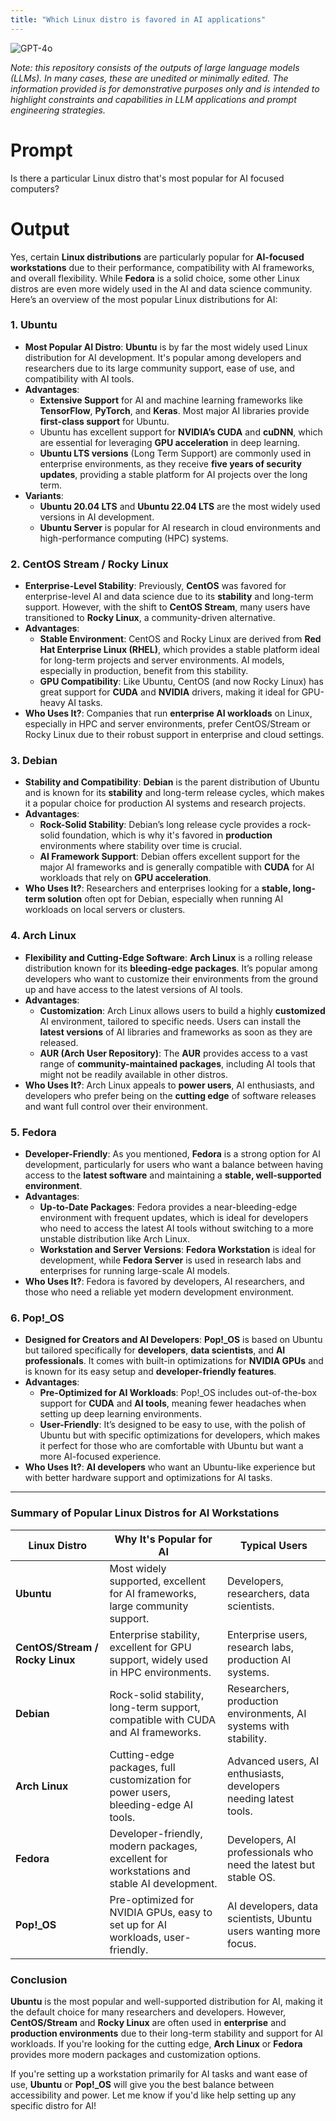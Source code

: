 ```yaml
---
title: "Which Linux distro is favored in AI applications"
---
```

![GPT-4o](https://img.shields.io/badge/GPT--4o-3333FF?style=for-the-badge&logo=openai&logoColor=white)



*Note: this repository consists of the outputs of large language models (LLMs). In many cases, these are unedited or minimally edited. The information provided is for demonstrative purposes only and is intended to highlight constraints and capabilities in LLM applications and prompt engineering strategies.*


# Prompt

Is there a particular Linux distro that's most popular for AI focused computers?

# Output

Yes, certain **Linux distributions** are particularly popular for **AI-focused workstations** due to their performance, compatibility with AI frameworks, and overall flexibility. While **Fedora** is a solid choice, some other Linux distros are even more widely used in the AI and data science community. Here’s an overview of the most popular Linux distributions for AI:

### 1. **Ubuntu**
   - **Most Popular AI Distro**: **Ubuntu** is by far the most widely used Linux distribution for AI development. It's popular among developers and researchers due to its large community support, ease of use, and compatibility with AI tools.
   - **Advantages**:
     - **Extensive Support** for AI and machine learning frameworks like **TensorFlow**, **PyTorch**, and **Keras**. Most major AI libraries provide **first-class support** for Ubuntu.
     - Ubuntu has excellent support for **NVIDIA’s CUDA** and **cuDNN**, which are essential for leveraging **GPU acceleration** in deep learning.
     - **Ubuntu LTS versions** (Long Term Support) are commonly used in enterprise environments, as they receive **five years of security updates**, providing a stable platform for AI projects over the long term.
   - **Variants**:
     - **Ubuntu 20.04 LTS** and **Ubuntu 22.04 LTS** are the most widely used versions in AI development.
     - **Ubuntu Server** is popular for AI research in cloud environments and high-performance computing (HPC) systems.

### 2. **CentOS Stream / Rocky Linux**
   - **Enterprise-Level Stability**: Previously, **CentOS** was favored for enterprise-level AI and data science due to its **stability** and long-term support. However, with the shift to **CentOS Stream**, many users have transitioned to **Rocky Linux**, a community-driven alternative.
   - **Advantages**:
     - **Stable Environment**: CentOS and Rocky Linux are derived from **Red Hat Enterprise Linux (RHEL)**, which provides a stable platform ideal for long-term projects and server environments. AI models, especially in production, benefit from this stability.
     - **GPU Compatibility**: Like Ubuntu, CentOS (and now Rocky Linux) has great support for **CUDA** and **NVIDIA** drivers, making it ideal for GPU-heavy AI tasks.
   - **Who Uses It?**: Companies that run **enterprise AI workloads** on Linux, especially in HPC and server environments, prefer CentOS/Stream or Rocky Linux due to their robust support in enterprise and cloud settings.

### 3. **Debian**
   - **Stability and Compatibility**: **Debian** is the parent distribution of Ubuntu and is known for its **stability** and long-term release cycles, which makes it a popular choice for production AI systems and research projects.
   - **Advantages**:
     - **Rock-Solid Stability**: Debian’s long release cycle provides a rock-solid foundation, which is why it's favored in **production** environments where stability over time is crucial.
     - **AI Framework Support**: Debian offers excellent support for the major AI frameworks and is generally compatible with **CUDA** for AI workloads that rely on **GPU acceleration**.
   - **Who Uses It?**: Researchers and enterprises looking for a **stable, long-term solution** often opt for Debian, especially when running AI workloads on local servers or clusters.

### 4. **Arch Linux**
   - **Flexibility and Cutting-Edge Software**: **Arch Linux** is a rolling release distribution known for its **bleeding-edge packages**. It’s popular among developers who want to customize their environments from the ground up and have access to the latest versions of AI tools.
   - **Advantages**:
     - **Customization**: Arch Linux allows users to build a highly **customized** AI environment, tailored to specific needs. Users can install the **latest versions** of AI libraries and frameworks as soon as they are released.
     - **AUR (Arch User Repository)**: The **AUR** provides access to a vast range of **community-maintained packages**, including AI tools that might not be readily available in other distros.
   - **Who Uses It?**: Arch Linux appeals to **power users**, AI enthusiasts, and developers who prefer being on the **cutting edge** of software releases and want full control over their environment.

### 5. **Fedora**
   - **Developer-Friendly**: As you mentioned, **Fedora** is a strong option for AI development, particularly for users who want a balance between having access to the **latest software** and maintaining a **stable, well-supported environment**.
   - **Advantages**:
     - **Up-to-Date Packages**: Fedora provides a near-bleeding-edge environment with frequent updates, which is ideal for developers who need to access the latest AI tools without switching to a more unstable distribution like Arch Linux.
     - **Workstation and Server Versions**: **Fedora Workstation** is ideal for development, while **Fedora Server** is used in research labs and enterprises for running large-scale AI models.
   - **Who Uses It?**: Fedora is favored by developers, AI researchers, and those who need a reliable yet modern development environment.

### 6. **Pop!_OS**
   - **Designed for Creators and AI Developers**: **Pop!_OS** is based on Ubuntu but tailored specifically for **developers**, **data scientists**, and **AI professionals**. It comes with built-in optimizations for **NVIDIA GPUs** and is known for its easy setup and **developer-friendly features**.
   - **Advantages**:
     - **Pre-Optimized for AI Workloads**: Pop!_OS includes out-of-the-box support for **CUDA** and **AI tools**, meaning fewer headaches when setting up deep learning environments.
     - **User-Friendly**: It’s designed to be easy to use, with the polish of Ubuntu but with specific optimizations for developers, which makes it perfect for those who are comfortable with Ubuntu but want a more AI-focused experience.
   - **Who Uses It?**: **AI developers** who want an Ubuntu-like experience but with better hardware support and optimizations for AI tasks.

---

### Summary of Popular Linux Distros for AI Workstations

| **Linux Distro**  | **Why It's Popular for AI**                                                                                      | **Typical Users**                                                |
|-------------------|------------------------------------------------------------------------------------------------------------------|------------------------------------------------------------------|
| **Ubuntu**        | Most widely supported, excellent for AI frameworks, large community support.                                       | Developers, researchers, data scientists.                       |
| **CentOS/Stream / Rocky Linux** | Enterprise stability, excellent for GPU support, widely used in HPC environments.                                   | Enterprise users, research labs, production AI systems.          |
| **Debian**        | Rock-solid stability, long-term support, compatible with CUDA and AI frameworks.                                   | Researchers, production environments, AI systems with stability. |
| **Arch Linux**    | Cutting-edge packages, full customization for power users, bleeding-edge AI tools.                                | Advanced users, AI enthusiasts, developers needing latest tools. |
| **Fedora**        | Developer-friendly, modern packages, excellent for workstations and stable AI development.                         | Developers, AI professionals who need the latest but stable OS.  |
| **Pop!_OS**       | Pre-optimized for NVIDIA GPUs, easy to set up for AI workloads, user-friendly.                                     | AI developers, data scientists, Ubuntu users wanting more focus. |

### Conclusion

**Ubuntu** is the most popular and well-supported distribution for AI, making it the default choice for many researchers and developers. However, **CentOS/Stream** and **Rocky Linux** are often used in **enterprise** and **production environments** due to their long-term stability and support for AI workloads. If you're looking for the cutting edge, **Arch Linux** or **Fedora** provides more modern packages and customization options.

If you're setting up a workstation primarily for AI tasks and want ease of use, **Ubuntu** or **Pop!_OS** will give you the best balance between accessibility and power. Let me know if you'd like help setting up any specific distro for AI!